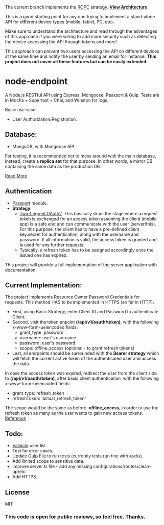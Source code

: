 
The current branch implements the [ROPC](http://tools.ietf.org/html/rfc6749#section-4.3) strategy. 
**[View Architecture](https://github.com/FrankHassanabad/Oauth2orizeRecipes/wiki/Security-Scenarios#resource-owner-password-credentials)**

This is a good starting point for any one trying to implement a stand-alone API for different device types (mobile, tablet, PC, etc). 

Make sure to understand the architecture and read through the advantages of this approach if you were willing to add more security such as detecting the device accessing the API through tokens and more!

This approach can prevent two users accessing the API on different devices at the same time and notify the user by sending an email for instance. **This project does not cover all these features but can be easily extended**.

# node-endpoint
A Node.js RESTful API using Express, Mongoose, Passport & Gulp. Tests are in Mocha + Supertest + Chai, and Winston for logs.

Basic use case:

- User Authorization/Registration.

## Database:

- MongoDB, with Mongoose API

For testing, it is recommended not to mess around with the main database, instead, create a **replica set** for that purpose. In other words, a mirror DB containing the same data as the production DB.

[Read More](http://stackoverflow.com/a/11571916/2898754)	

## Authentication

- [Passport](http://passportjs.org/) module.
- **Strategy**:
  - [Two-Legged OAuth2](http://stackoverflow.com/a/7562407/2898754). This basically skips the stage where a request token is exchanged for an access token assuming the client (mobile app) is a safe end and can communicate with the user (server/this). For this purpose, the client has to have a pre-defined client key:secret for authentication, along with the username and password. If all information is valid, the access token is granted and is used for any further requests.
  - Typically, a refresh token has to be assigned accordingly once the issued one has expired. 

This project will provide a full implementation of the server application with documentation. 

## Current Implementation:

The project implements Resource Owner Password Credentials for requests. This method HAS to be implemented in HTTPS (so far in HTTP). 

- First, using Basic Strategy, enter Client ID and Password to autheniticate Client.
- Second, visit the token enpoint **(/api/v1/oauth/token)**, with the following x-www-form-uelencoded fields:
  - grant_type: password
  - username: user's username
  - password: user's password
  - scope: offline_access (optional - to grant refresh tokens)
- Last, all endpoints should be surrounded with the **Bearer strategy** which will fetch the current active token of the authenticated user and access the data.

In case the access token was expired, redirect the user from the client side to **(/api/v1/oauth/token)**, after basic client authentication, with the following x-www-form-uelencoded fields:
  - grant_type: refresh_token
  - refreshToken: 'actual_refresh_token'

The scope would be the same as before, **offline_access**, in order to use the refresh token as many as the user wants to gain new access tokens. [Reference](http://stackoverflow.com/questions/8953983/do-google-refresh-token-expire)

## Todo:

- [Validate](test/common/validate.ts#L50) user list.
- Test for error cases.
- Update [Gulp File](gulpfile.js) to run tests (currently tests run fine with `mocha`).
- Add limited scope to sensitive data.
- Improve server.ts file - add any missing configurations/routes/clean-up/etc.
- Add HTTPS.

## License

MIT

### This code is open for public reviews, so feel free. Thanks.

